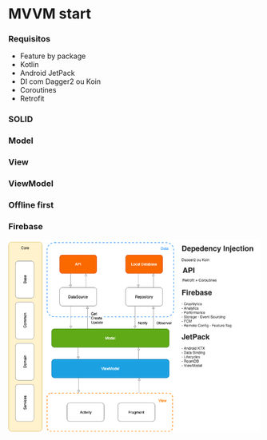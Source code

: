 MVVM start
==

### Requisitos

- Feature by package
- Kotlin
- Android JetPack
- DI com Dagger2 ou Koin
- Coroutines
- Retrofit

### SOLID

### Model

### View

### ViewModel

### Offline first

### Firebase

![](android-architecture.png)
